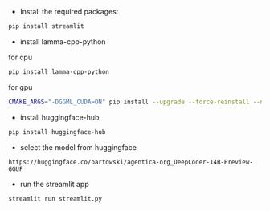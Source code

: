 - Install the required packages:

```bash
pip install streamlit
```

- install lamma-cpp-python

for cpu
```bash
pip install lamma-cpp-python
```

for gpu
```bash
CMAKE_ARGS="-DGGML_CUDA=ON" pip install --upgrade --force-reinstall --no-cache-dir llama-cpp-python
```


- install huggingface-hub

```bash
pip install huggingface-hub
```

- select the model from huggingface

```
https://huggingface.co/bartowski/agentica-org_DeepCoder-14B-Preview-GGUF
```

- run the streamlit app

```bash
streamlit run streamlit.py
```
